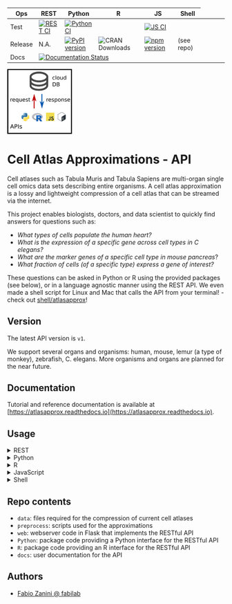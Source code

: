 | Ops | REST | Python | R | JS | Shell |
|-----|------|--------|---|----|-------|
|Test|[![REST CI](https://github.com/fabilab/cell_atlas_approximations_API/actions/workflows/rest_test.yml/badge.svg)](https://github.com/fabilab/cell_atlas_approximations_API/actions)|[![Python CI](https://github.com/fabilab/cell_atlas_approximations_API/actions/workflows/python_build.yml/badge.svg)](https://github.com/fabilab/cell_atlas_approximations_API/actions)| |[![JS CI](https://github.com/fabilab/cell_atlas_approximations_API/actions/workflows/js_test.yml/badge.svg)](https://github.com/fabilab/cell_atlas_approximations_API/actions)| |
|Release|N.A.|[![PyPI version](https://badge.fury.io/py/atlasapprox.svg)](https://badge.fury.io/py/atlasapprox)|![CRAN Downloads](https://cranlogs.r-pkg.org/badges/atlasapprox)|[![npm version](https://badge.fury.io/js/@fabilab%2Fatlasapprox.svg)](https://badge.fury.io/js/@fabilab%2Fatlasapprox)| (see repo)|
|Docs <td colspan=4>[![Documentation Status](https://readthedocs.org/projects/atlasapprox/badge/?version=latest)](https://apidocs.atlasapprox.org/en/latest/?badge=latest)
<img src="https://raw.githubusercontent.com/fabilab/cell_atlas_approximations/main/figures/figure_API.png" width="150" height="150">

# Cell Atlas Approximations - API
Cell atlases such as Tabula Muris and Tabula Sapiens are multi-organ single cell omics data sets describing entire organisms. A cell atlas approximation is a lossy and lightweight compression of a cell atlas that can be streamed via the internet.

This project enables biologists, doctors, and data scientist to quickly find answers for questions such as:

- *What types of cells populate the human heart?*
- *What is the expression of a specific gene across cell types in C elegans?*
- *What are the marker genes of a specific cell type in mouse pancreas*?
- *What fraction of cells (of a specific type) express a gene of interest?*

These questions can be asked in Python or R using the provided packages (see below), or in a language agnostic manner using the REST API. We even made a shell script for Linux and Mac that calls the API from your terminal! - check out [shell/atlasapprox](https://github.com/fabilab/cell_atlas_approximations_API/blob/main/shell/atlasapprox)!

## Version
The latest API version is `v1`.

We support several organs and organisms: human, mouse, lemur (a type of monkey), zebrafish, C. elegans. More organisms and organs are planned for the near future.

## Documentation
Tutorial and reference documentation is available at [https://atlasapprox.readthedocs.io](https://atlasapprox.readthedocs.io).

## Usage
<details> 

<summary> REST </summary>

### REST
The REST interface is language-agnostic and can be queried using any HTTP request handler, e.g. in JavaScript:

```javascript
(async () => {
  let response = await fetch("http://api.atlasapprox.org/v1/organisms");
  if (response.ok) {
    let data = await response.json();
    console.log(data);
  }  
})();
```

Similar results can be obtained via Python's `requests`, R's `httr`, etc. If you are using Python or R, however, please consider using the dedicated interfaces below, as they are more efficient and easier on our servers thanks to caching.
</details>

<details>
  <summary>Python</summary>

### Python
The Python interface uses a central `API` class. Its methods implement the REST endpoints:

```python
import atlasapprox

api = atlasapprox.API()
print(api.organisms())
print(api.celltypes(organism="c_elegans", organ="whole"))
```
</details>

<details>
  <summary>R</summary>

### R
The R interface includes a number of `GetXXX` functions connected to the REST endpoints:

```R
library("atlasapprox")

organisms <- GetOrganisms()
print(organisms)
```
</details>

<details>
  <summary>JavaScript</summary>

### JavaScript/nodejs
An object containing one function for each API endpoint is exported by the `atlasapprox` npm package:

```javascript
let atlasapprox = require('atlasapprox');
(async () => {
  let data = await atlasapprox.organisms();
  console.log(data);
  }  
})();

```
</details>

<details>
  <summary>Shell</summary>

### Shell (bash, zsh, et similia)
A single script is provided in this repo under `shell/atlasapprox`. Usage instructions are included, but as a quick example:

```bash
atlasapprox average --organism=m_musculus --organ=Lung --features=Col1a1,Ptprc
```

Note that the output is a serialized JSON string: you'll probably need some kind of parser to interpret the results.

</details>

## Repo contents
- `data`: files required for the compression of current cell atlases
- `preprocess`: scripts used for the approximations
- `web`: webserver code in Flask that implements the RESTful API
- `Python`: package code providing a Python interface for the RESTful API
- `R`: package code providing an R interface for the RESTful API
- `docs`: user documentation for the API

## Authors
- [Fabio Zanini @ fabilab](https://fabilab.org)
